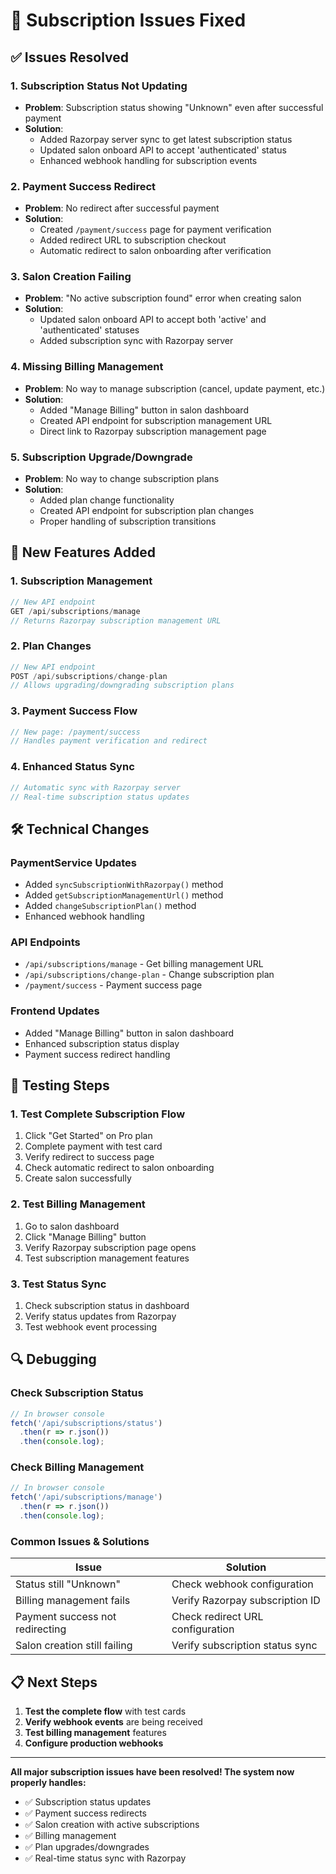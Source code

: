 # 🔧 Subscription Issues Fixed

## ✅ **Issues Resolved**

### **1. Subscription Status Not Updating**
- **Problem**: Subscription status showing "Unknown" even after successful payment
- **Solution**: 
  - Added Razorpay server sync to get latest subscription status
  - Updated salon onboard API to accept 'authenticated' status
  - Enhanced webhook handling for subscription events

### **2. Payment Success Redirect**
- **Problem**: No redirect after successful payment
- **Solution**: 
  - Created `/payment/success` page for payment verification
  - Added redirect URL to subscription checkout
  - Automatic redirect to salon onboarding after verification

### **3. Salon Creation Failing**
- **Problem**: "No active subscription found" error when creating salon
- **Solution**: 
  - Updated salon onboard API to accept both 'active' and 'authenticated' statuses
  - Added subscription sync with Razorpay server

### **4. Missing Billing Management**
- **Problem**: No way to manage subscription (cancel, update payment, etc.)
- **Solution**: 
  - Added "Manage Billing" button in salon dashboard
  - Created API endpoint for subscription management URL
  - Direct link to Razorpay subscription management page

### **5. Subscription Upgrade/Downgrade**
- **Problem**: No way to change subscription plans
- **Solution**: 
  - Added plan change functionality
  - Created API endpoint for subscription plan changes
  - Proper handling of subscription transitions

## 🔄 **New Features Added**

### **1. Subscription Management**
```typescript
// New API endpoint
GET /api/subscriptions/manage
// Returns Razorpay subscription management URL
```

### **2. Plan Changes**
```typescript
// New API endpoint
POST /api/subscriptions/change-plan
// Allows upgrading/downgrading subscription plans
```

### **3. Payment Success Flow**
```typescript
// New page: /payment/success
// Handles payment verification and redirect
```

### **4. Enhanced Status Sync**
```typescript
// Automatic sync with Razorpay server
// Real-time subscription status updates
```

## 🛠️ **Technical Changes**

### **PaymentService Updates**
- Added `syncSubscriptionWithRazorpay()` method
- Added `getSubscriptionManagementUrl()` method
- Added `changeSubscriptionPlan()` method
- Enhanced webhook handling

### **API Endpoints**
- `/api/subscriptions/manage` - Get billing management URL
- `/api/subscriptions/change-plan` - Change subscription plan
- `/payment/success` - Payment success page

### **Frontend Updates**
- Added "Manage Billing" button in salon dashboard
- Enhanced subscription status display
- Payment success redirect handling

## 🧪 **Testing Steps**

### **1. Test Complete Subscription Flow**
1. Click "Get Started" on Pro plan
2. Complete payment with test card
3. Verify redirect to success page
4. Check automatic redirect to salon onboarding
5. Create salon successfully

### **2. Test Billing Management**
1. Go to salon dashboard
2. Click "Manage Billing" button
3. Verify Razorpay subscription page opens
4. Test subscription management features

### **3. Test Status Sync**
1. Check subscription status in dashboard
2. Verify status updates from Razorpay
3. Test webhook event processing

## 🔍 **Debugging**

### **Check Subscription Status**
```javascript
// In browser console
fetch('/api/subscriptions/status')
  .then(r => r.json())
  .then(console.log);
```

### **Check Billing Management**
```javascript
// In browser console
fetch('/api/subscriptions/manage')
  .then(r => r.json())
  .then(console.log);
```

### **Common Issues & Solutions**

| Issue | Solution |
|-------|----------|
| Status still "Unknown" | Check webhook configuration |
| Billing management fails | Verify Razorpay subscription ID |
| Payment success not redirecting | Check redirect URL configuration |
| Salon creation still failing | Verify subscription status sync |

## 📋 **Next Steps**

1. **Test the complete flow** with test cards
2. **Verify webhook events** are being received
3. **Test billing management** features
4. **Configure production webhooks**

---

**All major subscription issues have been resolved! The system now properly handles:**
- ✅ Subscription status updates
- ✅ Payment success redirects
- ✅ Salon creation with active subscriptions
- ✅ Billing management
- ✅ Plan upgrades/downgrades
- ✅ Real-time status sync with Razorpay
